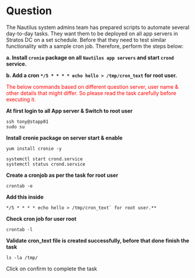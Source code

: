 # Question
The Nautilus system admins team has prepared scripts to automate several day-to-day tasks. They want them to be deployed on all app servers in Stratos DC on a set schedule. Before that they need to test similar functionality with a sample cron job. Therefore, perform the steps below:

**a. Install `cronie` package on all `Nautilus app servers` and start `crond` service.**

**b. Add a cron `*/5 * * * * echo hello > /tmp/cron_text` for root user.**

<span style="color: red;">The below commands based on different question server, user name & other details that might differ. So please read the task carefully before executing it. </span>

**At first login to all App server  & Switch to  root user**
```
ssh tony@stapp01
sudo su
```

**Install cronie package on server start & enable**
```
yum install cronie -y
```
```
systemctl start crond.service
systemctl status crond.service
```
**Create a cronjob  as per the task for root user**
```
crontab -e
```
**Add this inside**
```
*/5 * * * * echo hello > /tmp/cron_text` for root user.**
```
**Check cron job for user root**
```
crontab -l
```
**Validate  cron_text file is created successfully, before that done finish the task**
```
ls -la /tmp/
```
Click on confirm to complete the task
